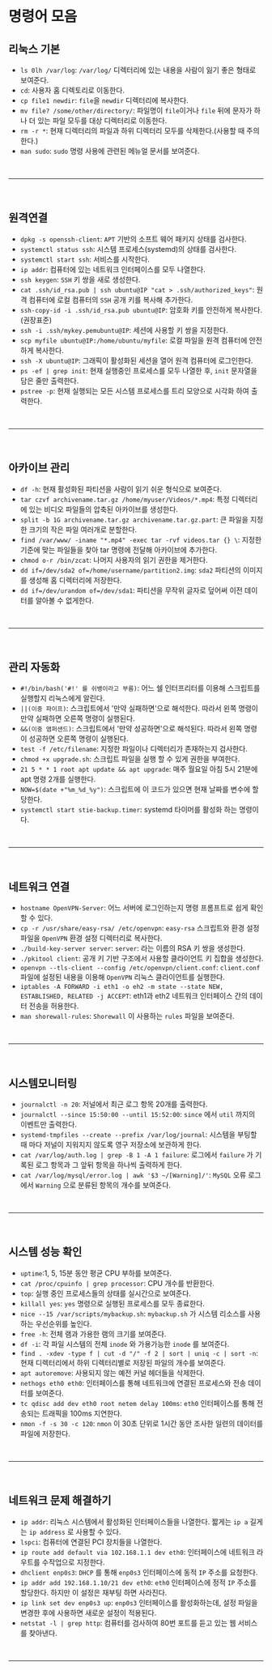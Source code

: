 # 명령어 모음

## 리눅스 기본
- `ls 0lh /var/log`: `/var/log/` 디렉터리에 있는 내용을 사람이 잃기 좋은 형태로 보여준다.
- `cd`: 사용자 홈 디렉토리로 이동한다.
- `cp file1 newdir`: `file`을 `newdir` 디렉터리에 복사한다.
- `mv file? /some/other/directory/`: 파일명이 `file`이거나 `file` 뒤에 문자가 하나 더 있는 파일 모두를 대상 디렉터리로 이동한다.
- `rm -r *`: 현재 디렉터리의 파일과 하위 디렉터리 모두를 삭제한다.(사용할 때 주의한다.)
- `man sudo`: `sudo` 명령 사용에 관련된 메뉴얼 문서를 보여준다.

<br><hr><br>

## 원격연결
- `dpkg -s openssh-client`: `APT` 기반의 소프트 웨어 패키지 상태를 검사한다.
- `systemctl status ssh`: 시스템 프로세스(systemd)의 상태를 검사한다.
- `systemctl start ssh`: 서비스를 시작한다.
- `ip addr`: 컴퓨터에 있는 네트워크 인터페이스를 모두 나열한다.
- `ssh keygen`: `SSH` 키 쌍을 새로 생성한다.
- `cat .ssh/id_rsa.pub | ssh ubuntu@IP "cat > .ssh/authorized_keys"`: 원격 컴퓨터에 로컬 컴퓨터의 `SSH` 공개 키를 복사해 추가한다.
- `ssh-copy-id -i .ssh/id_rsa.pub ubuntu@IP`: 암호화 키를 안전하게 복사한다.(권장표준)
- `ssh -i .ssh/mykey.pemubuntu@IP`: 세션에 사용할 키 쌍을 지정한다.
- `scp myfile ubuntu@IP:/home/ubuntu/myfile`: 로컬 파일을 원격 컴퓨터에 안전하게 복사한다.
- `ssh -X ubuntu@IP`: 그래픽이 활성화된 세션을 열어 원격 컴퓨터에 로그인한다.
- `ps -ef | grep init`: 현재 실행중인 프로세스를 모두 나열한 후, `init` 문자열을 담은 줄만 출력한다.
- `pstree -p`: 현재 실행되는 모든 시스템 프로세스를 트리 모양으로 시각화 하여 출력한다.

<br><hr><br>

## 아카이브 관리
- `df -h`: 현재 활성화된 파티션을 사람이 읽기 쉬운 형식으로 보여준다.
- `tar czvf archivename.tar.gz /home/myuser/Videos/*.mp4`: 특정 디렉터리에 있는 비디오 파일들의 압축된 아카이브를 생성한다.
- `split -b 1G archivename.tar.gz archivename.tar.gz.part`: 큰 파일을 지정한 크기의 작은 파일 여러개로 분할한다.
- `find /var/www/ -iname "*.mp4" -exec tar -rvf videos.tar {} \`: 지정한 기준에 맞는 파일들을  찾아 tar 명령에 전달해 아카이브에 추가한다.
- `chmod o-r /bin/zcat`: 나머지 사용자의 읽기 권한을 제거한다.
- `dd if=/dev/sda2 of=/home/username/partition2.img`: `sda2` 파티션의 이미지를 생성해 홈 디렉터리에 저장한다.
- `dd if=/dev/urandom of=/dev/sda1`: 파티션을 무작위 글자로 덮어써 이전 데이터를 알아볼 수 없게한다.

<br><hr><br>

## 관리 자동화
- `#!/bin/bash('#!' 를 쉬뱅이라고 부름)`: 어느 쉘 인터프리터를 이용해 스크립트를 실행할지 리눅스에게 알린다.
- `||(이중 파이프)`: 스크립트에서 '만약 실패하면'으로 해석한다. 따라서 왼쪽 명령이 만약 실패하면 오른쪽 명령이 실행된다.
- `&&(이중 앰퍼샌드)`: 스크립트에서 '만약 성공하면'으로 해석된다. 따라서 왼쪽 명령이 성공하면 오른쪽 명령이 실행된다.
- `test -f /etc/filename`: 지정한 파일이나 디렉터리가 존재하는지 검사한다.
- `chmod +x upgrade.sh`: 스크립트 파일을 실행 할 수 있게 권한을 부여한다.
- `21 5 * * 1 root apt update && apt upgrade`: 매주 월요일 아침 5시 21분에 apt 명령 2개를 실행한다.
- `NOW=$(date +"%m_%d_%y")`: 스크립트에 이 코드가 있으면 현재 날짜를 변수에 할당한다.
- `systemctl start stie-backup.timer`: systemd 타이머를 활성화 하는 명령이다.

<br><hr><br>


## 네트워크 연결
- `hostname OpenVPN-Server`: 어느 서버에 로그인하는지 명령 프롬프트로 쉽게 확인 할 수 있다.
- `cp -r /usr/share/easy-rsa/ /etc/openvpn`: `easy-rsa` 스크립트와 환경 설정 파일을 `OpenVPN` 환경 설정 디렉터리로 복사한다.
- `./build-key-server server`: `server`: 라는 이름의 RSA 키 쌍을 생성한다.
- `./pkitool client`: 공개 키 기반 구조에서 사용할 클라이언트 키 집합을 생성한다.
- `openvpn --tls-client --config /etc/openvpn/client.conf`: `client.conf` 파일에 설정된 내용을 이용해 `OpenVPN` 리눅스 클라이언트를 실행한다.
- `iptables -A FORWARD -i eth1 -o eh2 -m state --state NEW, ESTABLISHED, RELATED -j ACCEPT`: eth1과 eth2 네트워크 인터페이스 간의 데이터 전송을 허용한다.
- `man shorewall-rules`: `Shorewall` 이 사용하는 `rules` 파일을 보여준다.

<br><hr><br>

## 시스템모니터링
- `journalctl -n 20`: 저널에서 최근 로그 항목 20개를 출력한다.
- `journalctl --since 15:50:00 --until 15:52:00`: `since` 에서 `util` 까지의 이벤트만 출력한다.
- `systemd-tmpfiles --create --prefix /var/log/journal`: 시스템을 부팅할 때 마다 저널이 지워지지 않도록 영구 저장소에 보관하게 한다.
- `cat /var/log/auth.log | grep -B 1 -A 1 failure`: 로그에서 `failure` 가 기록된 로그 항목과 그 앞뒤 항목을 하나씩 출력하게 한다.
- `cat /var/log/mysql/error.log | awk '$3 ~/[Warning]/'`: `MySQL` 오류 로그에서 `Warning` 으로 분류된 항목의 개수를 보여준다.

<br><hr><br>

## 시스템 성능 확인
- `uptime`:1, 5, 15분 동안 평균 CPU 부하를 보여준다.
- `cat /proc/cpuinfo | grep processor`: CPU 개수를 반환한다.
- `top`: 실행 중인 프로세스들의 상태를 실시간으로 보여준다.
- `killall yes`: `yes` 명령으로 실행된 프로세스를 모두 종료한다.
- `nice --15 /var/scripts/mybackup.sh`: `mybackup.sh` 가 시스템 리소스를 사용하는 우선순위를 높인다.
- `free -h`: 전체 램과 가용한 램의 크기를 보여준다.
- `df -i`: 각 파일 시스템의 전체 `inode` 와 가용가능한 `inode` 를 보여준다.
- `find . -xdev -type f | cut -d "/" -f 2 | sort | uniq -c | sort -n`: 현재 디렉터리에서 하위 디렉터리별로 저장된 파일의 개수를 보여준다.
- `apt autoremove`: 사용되지 않는 예전 커널 헤더들을 삭제한다.
- `nethogs eth0 eth0`: 인터페이스를 통해 네트워크에 연결된 프로세스와 전송 데이터를 보여준다.
- `tc qdisc add dev eth0 root netem delay 100ms`: `eth0` 인터페이스를 통해 전송되는 트래픽을 100ms 지연한다.
- `nmon -f -s 30 -c 120`: `nmon` 이 30초 단위로 1시간 동안 조사한 일련의 데이터를 파일에 저장한다.

<br><hr><br>

## 네트워크 문제 해결하기
- `ip addr`: 리눅스 시스템에서 활성화된 인터페이스들을 나열한다. 짧게는 `ip a` 길게는 `ip address` 로 사용할 수 있다.
- `lspci`: 컴퓨터에 연결된 PCI 장치들을 나열한다.
- `ip route add default via 102.168.1.1 dev eth0`: 인터페이스에 네트워크 라우트를 수작업으로 지정한다.
- `dhclient enp0s3`: `DHCP` 를 통해 `enp0s3` 인터페이스에 동적 `IP` 주소를 요청한다.
- `ip addr add 192.168.1.10/21 dev eth0`: `eth0` 인터페이스에 정적 `IP` 주소를 할당한다. 하지만 이 설정은 재부팅 하면 사라진다.
- `ip link set dev enp0s3 up`: `enp0s3` 인터페이스를 활성화하는데, 설정 파일을 변경한 후에 사용하면 새로운 설정이 적용된다.
- `netstat -l | grep http`: 컴퓨터를 검사하여 80번 포트를 듣고 있는 웹 서비스를 찾아낸다.

<br><hr><br>
